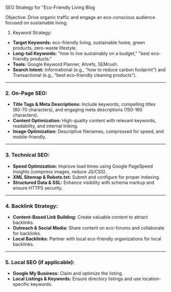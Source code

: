 

SEO Strategy for "Eco-Friendly Living Blog

Objective:
Drive organic traffic and engage an eco-conscious audience focused on sustainable living.
1. Keyword Strategy:

- **Target Keywords:** eco-friendly living, sustainable home, green products, zero-waste lifestyle.
- **Long-tail Keywords:** "how to live sustainably on a budget," "best eco-friendly products."
- **Tools:** Google Keyword Planner, Ahrefs, SEMrush.
- **Search Intent:** Informational (e.g., “how to reduce carbon footprint”) and Transactional (e.g., “best eco-friendly cleaning products”).

---

### **2. On-Page SEO:**

- **Title Tags & Meta Descriptions:** Include keywords, compelling titles (60-70 characters), and engaging meta descriptions (150-160 characters).
- **Content Optimization:** High-quality content with relevant keywords, readability, and internal linking.
- **Image Optimization:** Descriptive filenames, compressed for speed, and mobile-friendly.

---

### **3. Technical SEO:**

- **Speed Optimization:** Improve load times using Google PageSpeed Insights (compress images, reduce JS/CSS).
- **XML Sitemap & Robots.txt:** Submit and configure for proper indexing.
- **Structured Data & SSL:** Enhance visibility with schema markup and ensure HTTPS security.

---

### **4. Backlink Strategy:**

- **Content-Based Link Building:** Create valuable content to attract backlinks.
- **Outreach & Social Media:** Share content on eco-forums and collaborate for backlinks.
- **Local Backlinks:** Partner with local eco-friendly organizations for local backlinks.

---

### **5. Local SEO (if applicable):**

- **Google My Business:** Claim and optimize the listing.
- **Local Listings & Keywords:** Ensure directory listings and use location-specific keywords.
